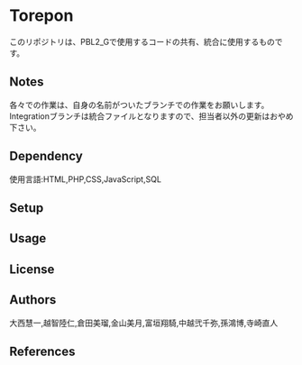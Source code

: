 # Torepon
このリポジトリは、PBL2_Gで使用するコードの共有、統合に使用するものです。

## Notes
 各々での作業は、自身の名前がついたブランチでの作業をお願いします。<br>
 Integrationブランチは統合ファイルとなりますので、担当者以外の更新はおやめ下さい。

## Dependency
使用言語:HTML,PHP,CSS,JavaScript,SQL


## Setup


## Usage

## License


## Authors
大西慧一,越智陸仁,倉田美瑠,金山美月,富垣翔騎,中越弐千弥,孫鴻博,寺崎直人

## References
